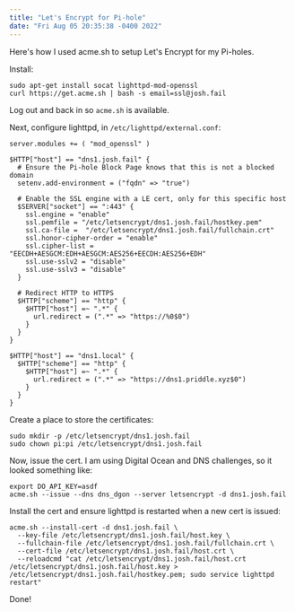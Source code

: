 ```yaml
---
title: "Let's Encrypt for Pi-hole"
date: "Fri Aug 05 20:35:38 -0400 2022"
---
```


Here's how I used acme.sh to setup Let's Encrypt for my Pi-holes.

Install:

```
sudo apt-get install socat lighttpd-mod-openssl
curl https://get.acme.sh | bash -s email=ssl@josh.fail
```

Log out and back in so `acme.sh` is available.

Next, configure lighttpd, in `/etc/lighttpd/external.conf`:

```
server.modules += ( "mod_openssl" )

$HTTP["host"] == "dns1.josh.fail" {
  # Ensure the Pi-hole Block Page knows that this is not a blocked domain
  setenv.add-environment = ("fqdn" => "true")

  # Enable the SSL engine with a LE cert, only for this specific host
  $SERVER["socket"] == ":443" {
    ssl.engine = "enable"
    ssl.pemfile = "/etc/letsencrypt/dns1.josh.fail/hostkey.pem"
    ssl.ca-file =  "/etc/letsencrypt/dns1.josh.fail/fullchain.crt"
    ssl.honor-cipher-order = "enable"
    ssl.cipher-list = "EECDH+AESGCM:EDH+AESGCM:AES256+EECDH:AES256+EDH"
    ssl.use-sslv2 = "disable"
    ssl.use-sslv3 = "disable"
  }

  # Redirect HTTP to HTTPS
  $HTTP["scheme"] == "http" {
    $HTTP["host"] =~ ".*" {
      url.redirect = (".*" => "https://%0$0")
    }
  }
}

$HTTP["host"] == "dns1.local" {
  $HTTP["scheme"] == "http" {
    $HTTP["host"] =~ ".*" {
      url.redirect = (".*" => "https://dns1.priddle.xyz$0")
    }
  }
}
```

Create a place to store the certificates:

```
sudo mkdir -p /etc/letsencrypt/dns1.josh.fail
sudo chown pi:pi /etc/letsencrypt/dns1.josh.fail
```

Now, issue the cert. I am using Digital Ocean and DNS challenges, so it looked
something like:

```
export DO_API_KEY=asdf
acme.sh --issue --dns dns_dgon --server letsencrypt -d dns1.josh.fail
```

Install the cert and ensure lighttpd is restarted when a new cert is issued:

```
acme.sh --install-cert -d dns1.josh.fail \
  --key-file /etc/letsencrypt/dns1.josh.fail/host.key \
  --fullchain-file /etc/letsencrypt/dns1.josh.fail/fullchain.crt \
  --cert-file /etc/letsencrypt/dns1.josh.fail/host.crt \
  --reloadcmd "cat /etc/letsencrypt/dns1.josh.fail/host.crt /etc/letsencrypt/dns1.josh.fail/host.key > /etc/letsencrypt/dns1.josh.fail/hostkey.pem; sudo service lighttpd restart"
```

Done!

